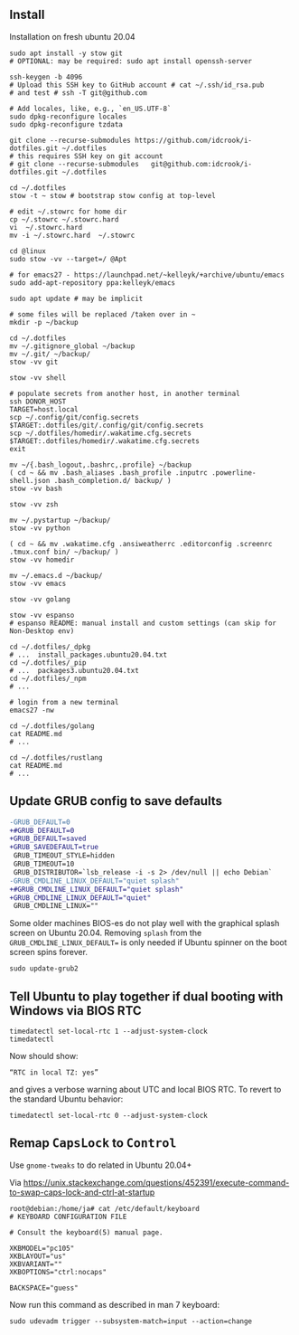 Install
-------

Installation on fresh ubuntu 20.04

```shell
sudo apt install -y stow git
# OPTIONAL: may be required: sudo apt install openssh-server

ssh-keygen -b 4096
# Upload this SSH key to GitHub account # cat ~/.ssh/id_rsa.pub
# and test # ssh -T git@github.com

# Add locales, like, e.g., `en_US.UTF-8`
sudo dpkg-reconfigure locales
sudo dpkg-reconfigure tzdata

git clone --recurse-submodules https://github.com/idcrook/i-dotfiles.git ~/.dotfiles
# this requires SSH key on git account
# git clone --recurse-submodules   git@github.com:idcrook/i-dotfiles.git ~/.dotfiles

cd ~/.dotfiles
stow -t ~ stow # bootstrap stow config at top-level

# edit ~/.stowrc for home dir
cp ~/.stowrc ~/.stowrc.hard
vi  ~/.stowrc.hard
mv -i ~/.stowrc.hard  ~/.stowrc

cd @linux
sudo stow -vv --target=/ @Apt

# for emacs27 - https://launchpad.net/~kelleyk/+archive/ubuntu/emacs
sudo add-apt-repository ppa:kelleyk/emacs

sudo apt update # may be implicit

# some files will be replaced /taken over in ~
mkdir -p ~/backup

cd ~/.dotfiles
mv ~/.gitignore_global ~/backup
mv ~/.git/ ~/backup/
stow -vv git

stow -vv shell

# populate secrets from another host, in another terminal
ssh DONOR_HOST
TARGET=host.local
scp ~/.config/git/config.secrets  $TARGET:.dotfiles/git/.config/git/config.secrets
scp ~/.dotfiles/homedir/.wakatime.cfg.secrets $TARGET:.dotfiles/homedir/.wakatime.cfg.secrets
exit

mv ~/{.bash_logout,.bashrc,.profile} ~/backup
( cd ~ && mv .bash_aliases .bash_profile .inputrc .powerline-shell.json .bash_completion.d/ backup/ )
stow -vv bash

stow -vv zsh

mv ~/.pystartup ~/backup/
stow -vv python

( cd ~ && mv .wakatime.cfg .ansiweatherrc .editorconfig .screenrc .tmux.conf bin/ ~/backup/ )
stow -vv homedir

mv ~/.emacs.d ~/backup/
stow -vv emacs

stow -vv golang

stow -vv espanso
# espanso README: manual install and custom settings (can skip for Non-Desktop env)

cd ~/.dotfiles/_dpkg
# ...  install_packages.ubuntu20.04.txt
cd ~/.dotfiles/_pip
# ...  packages3.ubuntu20.04.txt
cd ~/.dotfiles/_npm
# ...

# login from a new terminal
emacs27 -nw

cd ~/.dotfiles/golang
cat README.md
# ...

cd ~/.dotfiles/rustlang
cat README.md
# ...
```

Update GRUB config to save defaults
-----------------------------------

```diff
-GRUB_DEFAULT=0
+#GRUB_DEFAULT=0
+GRUB_DEFAULT=saved
+GRUB_SAVEDEFAULT=true
 GRUB_TIMEOUT_STYLE=hidden
 GRUB_TIMEOUT=10
 GRUB_DISTRIBUTOR=`lsb_release -i -s 2> /dev/null || echo Debian`
-GRUB_CMDLINE_LINUX_DEFAULT="quiet splash"
+#GRUB_CMDLINE_LINUX_DEFAULT="quiet splash"
+GRUB_CMDLINE_LINUX_DEFAULT="quiet"
 GRUB_CMDLINE_LINUX=""
```

Some older machines BIOS-es do not play well with the graphical splash screen on Ubuntu 20.04. Removing `splash` from the `GRUB_CMDLINE_LINUX_DEFAULT=` is only needed if Ubuntu spinner on the boot screen spins forever.

```shell
sudo update-grub2
```

Tell Ubuntu to play together if dual booting with Windows via BIOS RTC
----------------------------------------------------------------------

```shell
timedatectl set-local-rtc 1 --adjust-system-clock
timedatectl
```

Now should show:

```
“RTC in local TZ: yes”
```

and gives a verbose warning about UTC and local BIOS RTC. To revert to the standard Ubuntu behavior:

```
timedatectl set-local-rtc 0 --adjust-system-clock
```

Remap <kbd>CapsLock</kbd> to <kbd>Control</kbd>
-----------------------------------------------

Use `gnome-tweaks` to do related in Ubuntu 20.04+

Via https://unix.stackexchange.com/questions/452391/execute-command-to-swap-caps-lock-and-ctrl-at-startup

```
root@debian:/home/ja# cat /etc/default/keyboard
# KEYBOARD CONFIGURATION FILE

# Consult the keyboard(5) manual page.

XKBMODEL="pc105"
XKBLAYOUT="us"
XKBVARIANT=""
XKBOPTIONS="ctrl:nocaps"

BACKSPACE="guess"
```

Now run this command as described in man 7 keyboard:

```
sudo udevadm trigger --subsystem-match=input --action=change
```
